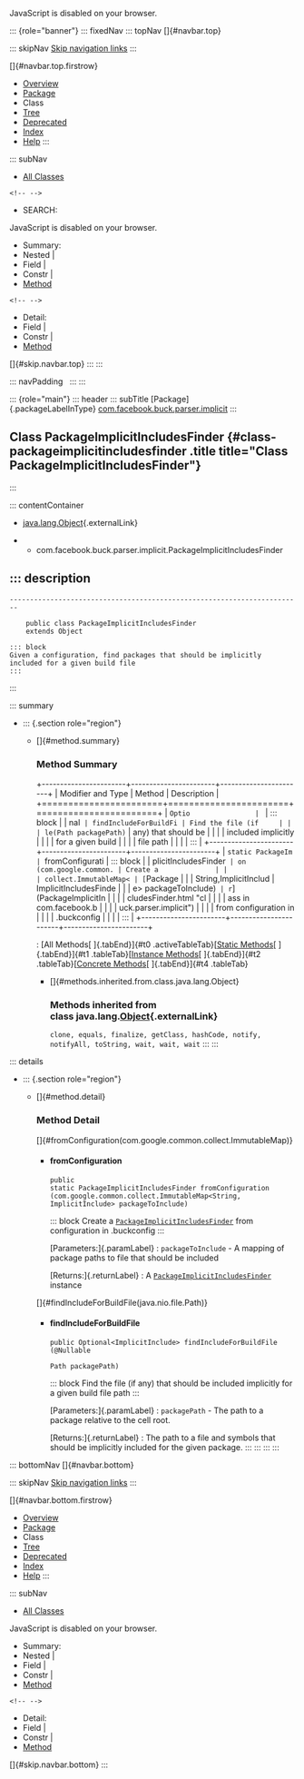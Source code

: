 <div>

JavaScript is disabled on your browser.

</div>

::: {role="banner"}
::: fixedNav
::: topNav
[]{#navbar.top}

::: skipNav
[Skip navigation links](#skip.navbar.top "Skip navigation links")
:::

[]{#navbar.top.firstrow}

-   [Overview](../../../../../index.html)
-   [Package](package-summary.html)
-   Class
-   [Tree](package-tree.html)
-   [Deprecated](../../../../../deprecated-list.html)
-   [Index](../../../../../index-all.html)
-   [Help](../../../../../help-doc.html)
:::

::: subNav
-   [All Classes](../../../../../allclasses.html)

```{=html}
<!-- -->
```
-   SEARCH:

<div>

<div>

JavaScript is disabled on your browser.

</div>

</div>

<div>

-   Summary: 
-   Nested \| 
-   Field \| 
-   Constr \| 
-   [Method](#method.summary)

```{=html}
<!-- -->
```
-   Detail: 
-   Field \| 
-   Constr \| 
-   [Method](#method.detail)

</div>

[]{#skip.navbar.top}
:::
:::

::: navPadding
 
:::
:::

::: {role="main"}
::: header
::: subTitle
[Package]{.packageLabelInType} [com.facebook.buck.parser.implicit](package-summary.html)
:::

## Class PackageImplicitIncludesFinder {#class-packageimplicitincludesfinder .title title="Class PackageImplicitIncludesFinder"}
:::

::: contentContainer
-   [java.lang.Object](http://docs.oracle.com/javase/7/docs/api/java/lang/Object.html?is-external=true "class or interface in java.lang"){.externalLink}

-   -   com.facebook.buck.parser.implicit.PackageImplicitIncludesFinder

::: description
-   

    ------------------------------------------------------------------------

        public class PackageImplicitIncludesFinder
        extends Object

    ::: block
    Given a configuration, find packages that should be implicitly
    included for a given build file
    :::
:::

::: summary
-   ::: {.section role="region"}
    -   []{#method.summary}

        ### Method Summary

        +-----------------------+-----------------------+-----------------------+
        | Modifier and Type     | Method                | Description           |
        +=======================+=======================+=======================+
        | `Optio                | `                     | ::: block             |
        | nal<ImplicitInclude>` | findIncludeForBuildFi | Find the file (if     |
        |                       | le​(Path packagePath)` | any) that should be   |
        |                       |                       | included implicitly   |
        |                       |                       | for a given build     |
        |                       |                       | file path             |
        |                       |                       | :::                   |
        +-----------------------+-----------------------+-----------------------+
        | `static PackageIm     | `fromConfigurati      | ::: block             |
        | plicitIncludesFinder` | on​(com.google.common. | Create a              |
        |                       | collect.ImmutableMap< | [`Package             |
        |                       | String,​ImplicitInclud | ImplicitIncludesFinde |
        |                       | e> packageToInclude)` | r`](PackageImplicitIn |
        |                       |                       | cludesFinder.html "cl |
        |                       |                       | ass in com.facebook.b |
        |                       |                       | uck.parser.implicit") |
        |                       |                       | from configuration in |
        |                       |                       | .buckconfig           |
        |                       |                       | :::                   |
        +-----------------------+-----------------------+-----------------------+

        : [All Methods[ ]{.tabEnd}]{#t0 .activeTableTab}[[Static
        Methods](javascript:show(1);)[ ]{.tabEnd}]{#t1
        .tableTab}[[Instance
        Methods](javascript:show(2);)[ ]{.tabEnd}]{#t2
        .tableTab}[[Concrete
        Methods](javascript:show(8);)[ ]{.tabEnd}]{#t4 .tableTab}

        -   []{#methods.inherited.from.class.java.lang.Object}

            ### Methods inherited from class java.lang.[Object](http://docs.oracle.com/javase/7/docs/api/java/lang/Object.html?is-external=true "class or interface in java.lang"){.externalLink}

            `clone, equals, finalize, getClass, hashCode, notify, notifyAll, toString, wait, wait, wait`
    :::
:::

::: details
-   ::: {.section role="region"}
    -   []{#method.detail}

        ### Method Detail

        []{#fromConfiguration(com.google.common.collect.ImmutableMap)}

        -   #### fromConfiguration

            ``` methodSignature
            public static PackageImplicitIncludesFinder fromConfiguration​(com.google.common.collect.ImmutableMap<String,​ImplicitInclude> packageToInclude)
            ```

            ::: block
            Create a
            [`PackageImplicitIncludesFinder`](PackageImplicitIncludesFinder.html "class in com.facebook.buck.parser.implicit")
            from configuration in .buckconfig
            :::

            [Parameters:]{.paramLabel}
            :   `packageToInclude` - A mapping of package paths to file
                that should be included

            [Returns:]{.returnLabel}
            :   A
                [`PackageImplicitIncludesFinder`](PackageImplicitIncludesFinder.html "class in com.facebook.buck.parser.implicit")
                instance

        []{#findIncludeForBuildFile(java.nio.file.Path)}

        -   #### findIncludeForBuildFile

            ``` methodSignature
            public Optional<ImplicitInclude> findIncludeForBuildFile​(@Nullable
                                                                     Path packagePath)
            ```

            ::: block
            Find the file (if any) that should be included implicitly
            for a given build file path
            :::

            [Parameters:]{.paramLabel}
            :   `packagePath` - The path to a package relative to the
                cell root.

            [Returns:]{.returnLabel}
            :   The path to a file and symbols that should be implicitly
                included for the given package.
    :::
:::
:::
:::

::: bottomNav
[]{#navbar.bottom}

::: skipNav
[Skip navigation links](#skip.navbar.bottom "Skip navigation links")
:::

[]{#navbar.bottom.firstrow}

-   [Overview](../../../../../index.html)
-   [Package](package-summary.html)
-   Class
-   [Tree](package-tree.html)
-   [Deprecated](../../../../../deprecated-list.html)
-   [Index](../../../../../index-all.html)
-   [Help](../../../../../help-doc.html)
:::

::: subNav
-   [All Classes](../../../../../allclasses.html)

<div>

<div>

JavaScript is disabled on your browser.

</div>

</div>

<div>

-   Summary: 
-   Nested \| 
-   Field \| 
-   Constr \| 
-   [Method](#method.summary)

```{=html}
<!-- -->
```
-   Detail: 
-   Field \| 
-   Constr \| 
-   [Method](#method.detail)

</div>

[]{#skip.navbar.bottom}
:::
